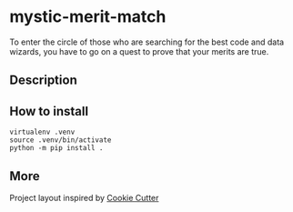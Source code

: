 # mystic-merit-match
To enter the circle of those who are searching for the best code and data wizards, you have to go on a quest to prove that your merits are true. 

## Description

## How to install

```
virtualenv .venv
source .venv/bin/activate
python -m pip install .
```

## More

Project layout inspired by [Cookie Cutter](https://drivendata.github.io/cookiecutter-data-science/)